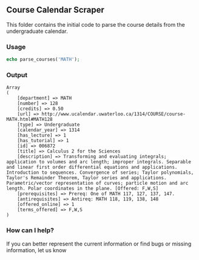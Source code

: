 ## Course Calendar Scraper

This folder contains the initial code to parse the course details from the
undergraduate calendar. 

### Usage

```php
echo parse_courses('MATH');
```

### Output

```
Array
(
    [department] => MATH
    [number] => 128
    [credits] => 0.50
    [url] => http://www.ucalendar.uwaterloo.ca/1314/COURSE/course-MATH.html#MATH128
    [type] => Undergraduate
    [calendar_year] => 1314
    [has_lecture] => 1
    [has_tutorial] => 1
    [id] => 006872
    [title] => Calculus 2 for the Sciences
    [description] => Transforming and evaluating integrals; application to volumes and arc length; improper integrals. Separable and linear first order differential equations and applications. Introduction to sequences. Convergence of series; Taylor polynomials, Taylor's Remainder Theorem, Taylor series and applications. Parametric/vector representation of curves; particle motion and arc length. Polar coordinates in the plane. [Offered: F,W,S]
    [prerequisites] => Prereq: One of MATH 117, 127, 137, 147.
    [antirequisites] => Antireq: MATH 118, 119, 138, 148
    [offered_online] => 1
    [terms_offered] => F,W,S
)
```

### How can I help?

If you can better represent the current information or find bugs
or missing information, let us know 

